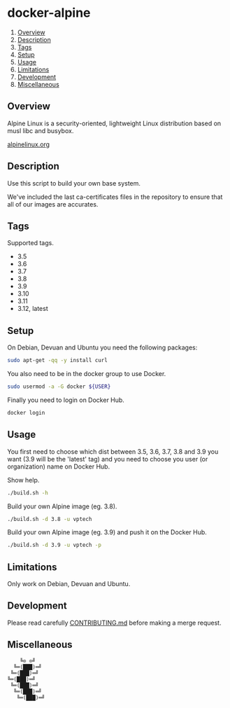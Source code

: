 # docker-alpine

1. [Overview](#overview)
1. [Description](#description)
1. [Tags](#tags)
1. [Setup](#setup)
1. [Usage](#usage)
1. [Limitations](#limitations)
1. [Development](#development)
1. [Miscellaneous](#miscellaneous)

## Overview

Alpine Linux  is a security-oriented,  lightweight Linux distribution  based on
musl libc and busybox.

[alpinelinux.org](https://alpinelinux.org/)

## Description

Use this script to build your own base system.

We've included the last ca-certificates files  in the repository to ensure that
all of our images are accurates.

## Tags

Supported tags.

- 3.5
- 3.6
- 3.7
- 3.8
- 3.9
- 3.10
- 3.11
- 3.12, latest

## Setup

On Debian, Devuan and Ubuntu you need the following packages:

```bash
sudo apt-get -qq -y install curl
```

You also need to be in the docker group to use Docker.

```bash
sudo usermod -a -G docker ${USER}
```

Finally you need to login on Docker Hub.

```bash
docker login
```

## Usage

You first need to choose which dist between 3.5, 3.6, 3.7, 3.8 and 3.9 you want
(3.9 will be the 'latest' tag) and you need to choose you user (or organization)
name on Docker Hub.

Show help.

```bash
./build.sh -h
```

Build your own Alpine image (eg. 3.8).

```bash
./build.sh -d 3.8 -u vptech
```

Build your own Alpine image (eg. 3.9) and push it on the Docker Hub.

```bash
./build.sh -d 3.9 -u vptech -p
```

## Limitations

Only work on Debian, Devuan and Ubuntu.

## Development

Please read carefully [CONTRIBUTING.md](CONTRIBUTING.md) before making a merge
request.

## Miscellaneous

```
    ╚⊙ ⊙╝
  ╚═(███)═╝
 ╚═(███)═╝
╚═(███)═╝
 ╚═(███)═╝
  ╚═(███)═╝
   ╚═(███)═╝
```
